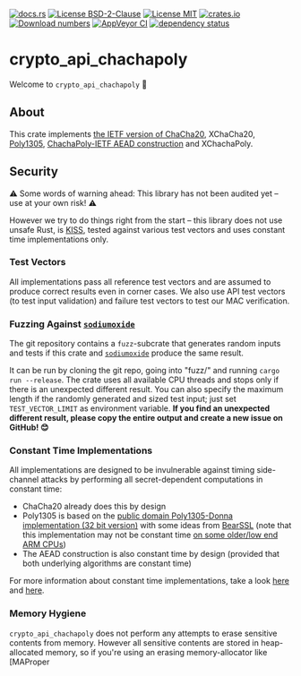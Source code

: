 [![docs.rs](https://docs.rs/crypto_api_chachapoly/badge.svg)](https://docs.rs/crypto_api_chachapoly)
[![License BSD-2-Clause](https://img.shields.io/badge/License-BSD--2--Clause-blue.svg)](https://opensource.org/licenses/BSD-2-Clause)
[![License MIT](https://img.shields.io/badge/License-MIT-blue.svg)](https://opensource.org/licenses/MIT)
[![crates.io](https://img.shields.io/crates/v/crypto_api_chachapoly.svg)](https://crates.io/crates/crypto_api_chachapoly)
[![Download numbers](https://img.shields.io/crates/d/crypto_api_chachapoly.svg)](https://crates.io/crates/crypto_api_chachapoly)
[![AppVeyor CI](https://ci.appveyor.com/api/projects/status/github/KizzyCode/crypto_api_chachapoly?svg=true)](https://ci.appveyor.com/project/KizzyCode/crypto-api-chachapoly)
[![dependency status](https://deps.rs/crate/crypto_api_chachapoly/0.5.0/status.svg)](https://deps.rs/crate/crypto_api_chachapoly/0.5.0)

# crypto_api_chachapoly
Welcome to `crypto_api_chachapoly` 🎉


## About
This crate implements
[the IETF version of ChaCha20](https://tools.ietf.org/html/rfc8439#section-2.4), XChaCha20,
[Poly1305](https://tools.ietf.org/html/rfc8439#section-2.5),
[ChachaPoly-IETF AEAD construction](https://tools.ietf.org/html/rfc8439#section-2.8) and 
XChachaPoly.


## Security
⚠️ Some words of warning ahead: This library has not been audited yet – use at your own risk! ⚠️

However we try to do things right from the start – this library does not use unsafe Rust, is
[KISS](https://en.wikipedia.org/wiki/KISS_principle), tested against various test vectors and uses
constant time implementations only.

### Test Vectors
All implementations pass all reference test vectors and are assumed to produce correct results even
in corner cases. We also use API test vectors (to test input validation) and failure test vectors to
test our MAC verification.

### Fuzzing Against [`sodiumoxide`](https://crates.io/crates/sodiumoxide)
The git repository contains a `fuzz`-subcrate that generates random inputs and tests if this crate
and [`sodiumoxide`](https://crates.io/crates/sodiumoxide) produce the same result.

It can be run by cloning the git repo, going into "fuzz/" and running `cargo run --release`. The
crate uses all available CPU threads and stops only if there is an unexpected different result. You
can also specify the maximum length if the randomly generated and sized test input; just set 
`TEST_VECTOR_LIMIT` as environment variable. **If you find an unexpected different result, please
copy the entire output and create a new issue on GitHub! 😊**

### Constant Time Implementations
All implementations are designed to be invulnerable against timing side-channel attacks by
performing all secret-dependent computations in constant time:
 - ChaCha20 already does this by design
 - Poly1305 is based on the 
   [public domain Poly1305-Donna implementation (32 bit version)](https://github.com/floodyberry/poly1305-donna)
   with some ideas from [BearSSL](https://bearssl.org) (note that this implementation may not be
   constant time [on some older/low end ARM CPUs](https://bearssl.org/ctmul.html#arm))
 - The AEAD construction is also constant time by design (provided that both underlying algorithms
   are constant time)

For more information about constant time implementations, take a look
[here](https://bearssl.org/constanttime.html) and [here](https://bearssl.org/ctmul.html).

### Memory Hygiene
`crypto_api_chachapoly` does not perform any attempts to erase sensitive contents from memory.
However all sensitive contents are stored in heap-allocated memory, so if you're using an erasing
memory-allocator like [MAProper